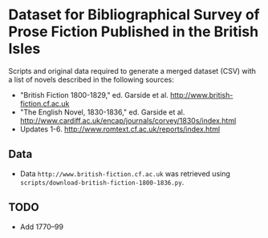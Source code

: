 # Dataset for Bibliographical Survey of Prose Fiction Published in the British Isles

Scripts and original data required to generate a merged dataset (CSV) with a
list of novels described in the following sources:

* "British Fiction 1800-1829," ed. Garside et al. http://www.british-fiction.cf.ac.uk
* "The English Novel, 1830-1836," ed. Garside et al. http://www.cardiff.ac.uk/encap/journals/corvey/1830s/index.html
* Updates 1-6. http://www.romtext.cf.ac.uk/reports/index.html

## Data

- Data `http://www.british-fiction.cf.ac.uk` was retrieved using `scripts/download-british-fiction-1800-1836.py`.

## TODO

- Add 1770–99
